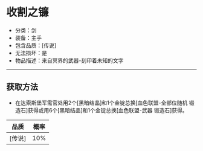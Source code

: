 # 收割之镰
* 分类：剑
* 装备：主手
* 包含品质：[传说]
* 无法损坏：是
* 物品描述：来自冥界的武器-刻印着未知的文字
---
## 获取方法
* 在达索斯堡军需官处用2个[黑暗结晶]和1个金锭总换[血色联盟-全部位随机 锻造石]获得或用6个[黑暗结晶]和1个金锭总换[血色联盟-武器 锻造石]获得。

|品质|概率|
|----|----|
|[传说]|10%|
